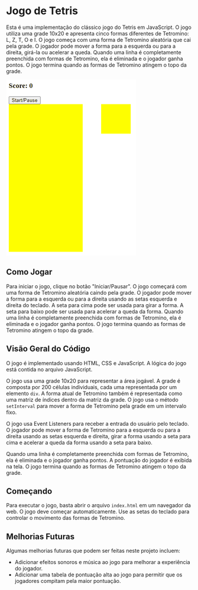 # Jogo de Tetris

Esta é uma implementação do clássico jogo do Tetris em JavaScript. O jogo utiliza uma grade 10x20 e apresenta cinco formas diferentes de Tetromino: L, Z, T, O e I. O jogo começa com uma forma de Tetromino aleatória que cai pela grade. O jogador pode mover a forma para a esquerda ou para a direita, girá-la ou acelerar a queda. Quando uma linha é completamente preenchida com formas de Tetromino, ela é eliminada e o jogador ganha pontos. O jogo termina quando as formas de Tetromino atingem o topo da grade.

![](https://github.com/lfanjos/tetris-js/blob/master/tetris.gif)

## Como Jogar

Para iniciar o jogo, clique no botão "Iniciar/Pausar". O jogo começará com uma forma de Tetromino aleatória caindo pela grade. O jogador pode mover a forma para a esquerda ou para a direita usando as setas esquerda e direita do teclado. A seta para cima pode ser usada para girar a forma. A seta para baixo pode ser usada para acelerar a queda da forma. Quando uma linha é completamente preenchida com formas de Tetromino, ela é eliminada e o jogador ganha pontos. O jogo termina quando as formas de Tetromino atingem o topo da grade.

## Visão Geral do Código

O jogo é implementado usando HTML, CSS e JavaScript. A lógica do jogo está contida no arquivo JavaScript.

O jogo usa uma grade 10x20 para representar a área jogável. A grade é composta por 200 células individuais, cada uma representada por um elemento `div`. A forma atual de Tetromino também é representada como uma matriz de índices dentro da matriz da grade. O jogo usa o método `setInterval` para mover a forma de Tetromino pela grade em um intervalo fixo.

O jogo usa Event Listeners para receber a entrada do usuário pelo teclado. O jogador pode mover a forma de Tetromino para a esquerda ou para a direita usando as setas esquerda e direita, girar a forma usando a seta para cima e acelerar a queda da forma usando a seta para baixo.

Quando uma linha é completamente preenchida com formas de Tetromino, ela é eliminada e o jogador ganha pontos. A pontuação do jogador é exibida na tela. O jogo termina quando as formas de Tetromino atingem o topo da grade.

## Começando

Para executar o jogo, basta abrir o arquivo `index.html` em um navegador da web. O jogo deve começar automaticamente. Use as setas do teclado para controlar o movimento das formas de Tetromino.

## Melhorias Futuras

Algumas melhorias futuras que podem ser feitas neste projeto incluem:

- Adicionar efeitos sonoros e música ao jogo para melhorar a experiência do jogador.
- Adicionar uma tabela de pontuação alta ao jogo para permitir que os jogadores compitam pela maior pontuação.
